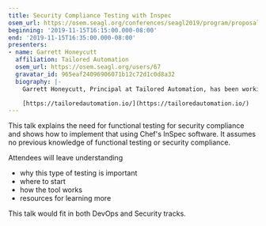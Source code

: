 ```yaml
---
title: Security Compliance Testing with Inspec
osem_url: https://osem.seagl.org/conferences/seagl2019/program/proposals/637
beginning: '2019-11-15T16:15:00.000-08:00'
end: '2019-11-15T16:35:00.000-08:00'
presenters:
- name: Garrett Honeycutt
  affiliation: Tailored Automation
  osem_url: https://osem.seagl.org/users/67
  gravatar_id: 965eaf24096906071b12c72d1c0d8a32
  biography: |-
    Garrett Honeycutt, Principal at Tailored Automation, has been working with open source software and spreading its merits for over twenty years. He is passionate about automating systems and teaching others. Regularly sharing his experiences, he has had the opportunity to speak at conferences across the globe and now organizes DevOpsDays Indianapolis.

    [https://tailoredautomation.io/](https://tailoredautomation.io/)
---
```


This talk explains the need for functional testing for security compliance and shows how to implement that using Chef's InSpec software. It assumes no previous knowledge of functional testing or security compliance.

Attendees will leave understanding

* why this type of testing is important
* where to start
* how the tool works
* resources for learning more

This talk would fit in both DevOps and Security tracks.
